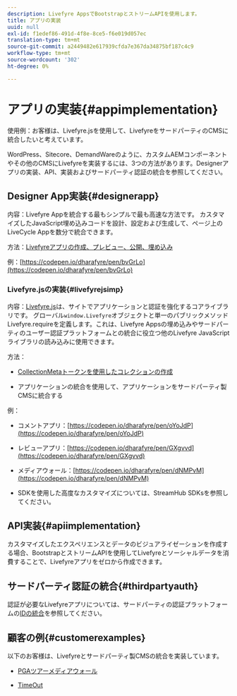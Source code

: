 ```yaml
---
description: Livefyre AppsでBootstrapとストリームAPIを使用します。
title: アプリの実装
uuid: null
exl-id: f1edef86-491d-4f8e-8ce5-f6e019d057ec
translation-type: tm+mt
source-git-commit: a2449482e617939cfda7e367da34875bf187c4c9
workflow-type: tm+mt
source-wordcount: '302'
ht-degree: 0%

---
```


# アプリの実装{#appimplementation}

使用例：お客様は、Livefyre.jsを使用して、LivefyreをサードパーティのCMSに統合したいと考えています。

WordPress、Sitecore、DemandWareのように、カスタムAEMコンポーネントやその他のCMSにLivefyreを実装するには、3つの方法があります。Designerアプリの実装、API、実装およびサードパーティ認証の統合を参照してください。

## Designer App実装{#designerapp}

内容：Livefyre Appを統合する最もシンプルで最も高速な方法です。 カスタマイズしたJavaScript埋め込みコードを設計、設定および生成して、ページ上のLiveCycle Appを数分で統合できます。

方法：[Livefyreアプリの作成、プレビュー、公開、埋め込み](/help/using/c-about-apps/c-create-an-app.md)

例：[https://codepen.io/dharafyre/pen/bvGrLo](https://codepen.io/dharafyre/pen/bvGrLo)

### Livefyre.jsの実装{#livefyrejsimp}

内容：[Livefyre.js](/help/implementation/c-livefyre.js.md)は、サイトでアプリケーションと認証を強化するコアライブラリです。 グローバル`window.Livefyre`オブジェクトと単一のパブリックメソッドLivefyre.requireを定義します。これは、Livefyre Appsの埋め込みやサードパーティのユーザー認証プラットフォームとの統合に役立つ他のLivefyre JavaScriptライブラリの読み込みに使用できます。

方法：

* [CollectionMetaトークンを使用したコレクションの作成](/help/implementation/t-create-a-collectionmeta-token.md)

* アプリケーションの統合を使用して、アプリケーションをサードパーティ製CMSに統合する

例：

* コメントアプリ：[https://codepen.io/dharafyre/pen/oYoJdP](https://codepen.io/dharafyre/pen/oYoJdP)

* レビューアプリ：[https://codepen.io/dharafyre/pen/GXgvvd](https://codepen.io/dharafyre/pen/GXgvvd)

* メディアウォール：[https://codepen.io/dharafyre/pen/dNMPvM](https://codepen.io/dharafyre/pen/dNMPvM)

* SDKを使用した高度なカスタマイズについては、StreamHub SDKsを参照してください。

## API実装{#apiimplementation}

カスタマイズしたエクスペリエンスとデータのビジュアライゼーションを作成する場合、BootstrapとストリームAPIを使用してLivefyreとソーシャルデータを消費することで、Livefyreアプリをゼロから作成できます。

## サードパーティ認証の統合{#thirdpartyauth}

認証が必要なLivefyreアプリについては、サードパーティの認証プラットフォームの[IDの統合](/help/implementation/t-about-identity-integration/t-about-identity-integration.md)を参照してください。

## 顧客の例{#customerexamples}

以下のお客様は、Livefyreとサードパーティ製CMSの統合を実装しています。

* [PGAツアーメディアウォール](https://www.pgatour.com/social-hub.html)

* [TimeOut](https://www.timeout.com/london/restaurants/forest-bar-kitchen#tab_panel_3)
